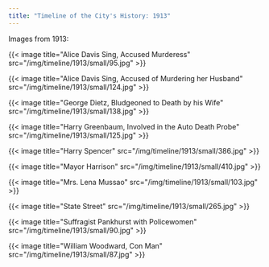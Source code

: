 ```yaml
---
title: "Timeline of the City's History: 1913"
---
```

Images from 1913:

{{< image title="Alice Davis Sing, Accused Murderess" src="/img/timeline/1913/small/95.jpg" >}}

{{< image title="Alice Davis Sing, Accused of Murdering her Husband" src="/img/timeline/1913/small/124.jpg" >}}

{{< image title="George Dietz, Bludgeoned to Death by his Wife" src="/img/timeline/1913/small/138.jpg" >}}

{{< image title="Harry Greenbaum, Involved in the Auto Death Probe" src="/img/timeline/1913/small/125.jpg" >}}

{{< image title="Harry Spencer" src="/img/timeline/1913/small/386.jpg" >}}

{{< image title="Mayor Harrison" src="/img/timeline/1913/small/410.jpg" >}}

{{< image title="Mrs. Lena Mussao" src="/img/timeline/1913/small/103.jpg" >}}

{{< image title="State Street" src="/img/timeline/1913/small/265.jpg" >}}

{{< image title="Suffragist Pankhurst with Policewomen" src="/img/timeline/1913/small/90.jpg" >}}

{{< image title="William Woodward, Con Man" src="/img/timeline/1913/small/87.jpg" >}}
